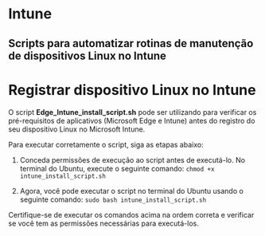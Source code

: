 # Intune
## Scripts para automatizar rotinas de manutenção de dispositivos Linux no Intune

# Registrar dispositivo Linux no Intune
O script **Edge_Intune_install_script.sh** pode ser utilizando para verificar os pré-requisitos de aplicativos (Microsoft Edge e Intune) antes do registro do seu dispositivo Linux no Microsoft Intune.

Para executar corretamente o script, siga as etapas abaixo:

1. Conceda permissões de execução ao script antes de executá-lo. No terminal do Ubuntu, execute o seguinte comando: 
```chmod +x intune_install_script.sh```

2. Agora, você pode executar o script no terminal do Ubuntu usando o seguinte comando:
```sudo bash intune_install_script.sh```

Certifique-se de executar os comandos acima na ordem correta e verificar se você tem as permissões necessárias para executá-los.

